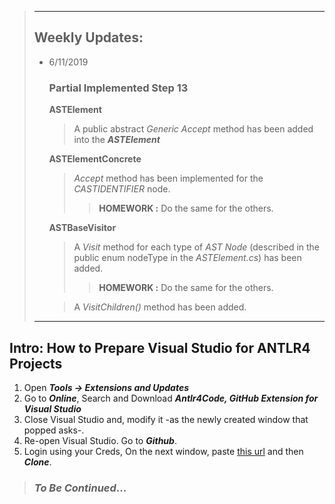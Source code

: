 > _________________
> ## Weekly Updates:
> - 6/11/2019  
> 	### Partial Implemented Step 13
> 
> 	**ASTElement**			
> 	> A public abstract *Generic Accept* method has been added into the _**ASTElement**_
> 
> 	**ASTElementConcrete**
> 	> *Accept* method has been implemented for the *CASTIDENTIFIER* node. 
> 	>> **HOMEWORK :** Do the same for the others.
> 
> 	**ASTBaseVisitor**
> 	> A *Visit<Type>* method for each type of *AST Node* (described in the public enum nodeType in the *ASTElement.cs*) has been added.
> 	>> **HOMEWORK :** Do the same for the others.
> 
> 	> A *VisitChildren()* method has been added.
> ***
## Intro: How to Prepare Visual Studio for ANTLR4 Projects
1. Open **_Tools -> Extensions and Updates_**
2. Go to _**Online**_, Search and Download **_Antlr4Code, GitHub Extension for Visual Studio_**
3. Close Visual Studio and, modify it -as the newly created window that popped asks-.
4. Re-open Visual Studio. Go to _**Github**_.
5. Login using your Creds, On the next window, paste [this url](https://github.com/dhmhgreCompilersII/ANTLR_Startup_Project) and then **_Clone_**.

> ### *To Be Continued*...
